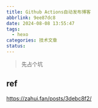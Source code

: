 ```yaml
---
title: Github Actions自动发布博客
abbrlink: 9ee87dc8
date: 2024-08-08 13:55:47
tags:
  - hexo
categories: 技术文章
status:
---
```


> 先占个坑


## ref
https://zahui.fan/posts/3debc8f2/